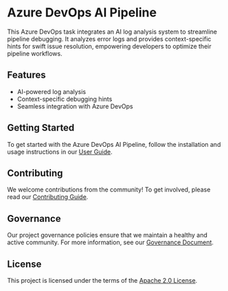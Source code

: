 # Azure DevOps AI Pipeline

This Azure DevOps task integrates an AI log analysis system to streamline pipeline debugging. It analyzes error logs and provides context-specific hints for swift issue resolution, empowering developers to optimize their pipeline workflows.

## Features

- AI-powered log analysis
- Context-specific debugging hints
- Seamless integration with Azure DevOps

## Getting Started

To get started with the Azure DevOps AI Pipeline, follow the installation and usage instructions in our [User Guide](docs/getting-started.md).

## Contributing

We welcome contributions from the community! To get involved, please read our [Contributing Guide](CONTRIBUTIN.md).

## Governance

Our project governance policies ensure that we maintain a healthy and active community. For more information, see our [Governance Document](GOVERNANCE.md).

## License

This project is licensed under the terms of the [Apache 2.0 License](LICENSE).
